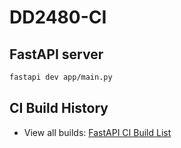# DD2480-CI

## FastAPI server

```bash
fastapi dev app/main.py
```
## CI Build History
- View all builds: [FastAPI CI Build List](https://e103-193-203-13-56.ngrok-free.app/builds)
